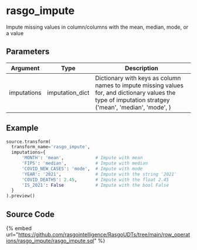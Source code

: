 

# rasgo_impute

Impute missing values in column/columns with the mean, median, mode, or a value

## Parameters

|  Argument   |      Type       |                                                                         Description                                                                          |
| ----------- | --------------- | ------------------------------------------------------------------------------------------------------------------------------------------------------------ |
| imputations | imputation_dict | Dictionary with keys as column names to impute missing values for, and dictionary values the type of imputation stratgey ('mean', 'median', 'mode', <value>) |


## Example

```py
source.transform(
  transform_name='rasgo_impute',
  imputations={
      'MONTH': 'mean',            # Impute with mean 
      'FIPS': 'median',           # Impute with median
      'COVID_NEW_CASES': 'mode',  # Impute with mode
      'YEAR': '2021',             # Impute with the string '2021'
      'COVID_DEATHS': 2.45,       # Impute with the float 2.45
      'IS_2021': False            # Impute with the bool False
  }
).preview()

```

## Source Code

{% embed url="https://github.com/rasgointelligence/RasgoUDTs/tree/main/row_operations/rasgo_impute/rasgo_impute.sql" %}

